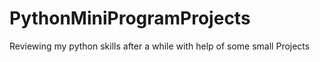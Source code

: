 # PythonMiniProgramProjects
Reviewing my python skills after a while with help of some small Projects
